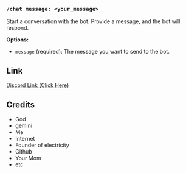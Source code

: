 ### `/chat message: <your_message>`
Start a conversation with the bot. Provide a message, and the bot will respond.

**Options:**
- `message` (required): The message you want to send to the bot.


## Link
[Discord Link (Click Here)](https://discord.com/oauth2/authorize?client_id=1338095286345531435&permissions=2147485696&integration_type=0&scope=bot)

## Credits

- God
- gemini
- Me
- Internet
- Founder of electricity
- Github
- Your Mom
- etc